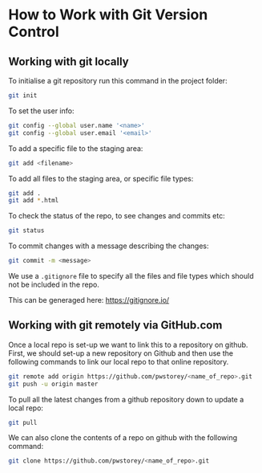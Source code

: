 # How to Work with Git Version Control

## Working with git locally

To initialise a git repository run this command in the project folder:  
```bash
git init
```

To set the user info: 
```bash
git config --global user.name '<name>'
git config --global user.email '<email>' 
```

To add a specific file to the staging area: 
```bash 
git add <filename> 
```

To add all files to the staging area, or specific file types: 
```bash 
git add . 
git add *.html
```

To check the status of the repo, to see changes and commits etc: 
```bash 
git status
```

To commit changes with a message describing the changes: 
```bash 
git commit -m <message>
```

We use a `.gitignore` file to specify all the files and file types which should not be included in the repo. 

This can be generaged here: https://gitignore.io/

## Working with git remotely via GitHub.com

Once a local repo is set-up we want to link this to a repository on github. First, we should set-up a new repository on Github and then use the following commands to link our local repo to that online repository. 

```bash 
git remote add origin https://github.com/pwstorey/<name_of_repo>.git 
git push -u origin master
```

To pull all the latest changes from a github repository down to update a local repo: 
```bash 
git pull 
```

We can also clone the contents of a repo on github with the following command: 
```bash 
git clone https://github.com/pwstorey/<name_of_repo>.git 
```